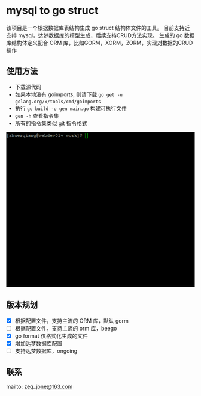# mysql to go struct

该项目是一个根据数据库表结构生成 go struct 结构体文件的工具。 目前支持近支持 mysql，达梦数据库的模型生成，后续支持CRUD方法实现。
生成的 go 数据库结构体定义配合 ORM 库，比如GORM，XORM，ZORM，实现对数据的CRUD操作

## 使用方法

- 下载源代码
- 如果本地没有 goimports, 则请下载 ```go get -u golang.org/x/tools/cmd/goimports```
- 执行 ```go build -o gen main.go``` 构建可执行文件
- ```gen -h``` 查看指令集
- 所有的指令集类似 git 指令格式

![使用方法](readme3.gif "使用方法")

## 版本规划

- [x] 根据配置文件，支持主流的 ORM 库，默认 gorm
- [ ] 根据配置文件，支持主流的 orm 库，beego
- [x] go format 仅格式化生成的文件
- [x] 增加达梦数据库配置
- [ ] 支持达梦数据库，ongoing

## 联系

mailto: zeq_jone@163.com
